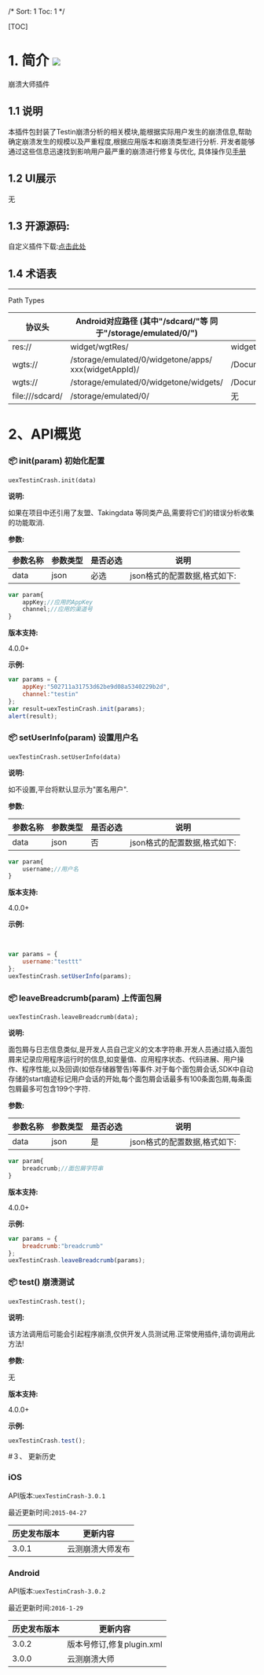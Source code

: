 /*
Sort: 1
Toc: 1
*/

[TOC]

# 1. 简介 [![](http://appcan-download.oss-cn-beijing.aliyuncs.com/%E5%85%AC%E6%B5%8B%2Fgf.png)]()<ignore>
崩溃大师插件

## 1.1 说明<ignore>
本插件包封装了Testin崩溃分析的相关模块,能根据实际用户发生的崩溃信息,帮助确定崩溃发生的规模以及严重程度,根据应用版本和崩溃类型进行分析.
开发者能够通过这些信息迅速找到影响用户最严重的崩溃进行修复与优化, 具体操作见[手册](http://newdocx.appcan.cn/newdocx/docx?type=1046_975 "手册")

## 1.2 UI展示<ignore>
无

## 1.3 开源源码:<ignore>
自定义插件下载:[点击此处](http://plugin.appcan.cn/details.html?id=407_index)  

## 1.4 术语表<ignore>

-----
Path Types

| 协议头             | Android对应路径 (其中"/sdcard/"等 同于"/storage/emulated/0/") | iOS对应路径                           |
| --------------- | ---------------------------------------- | --------------------------------- |
| res://          | widget/wgtRes/                           | widget/wgtRes                     |
| wgts://         | /storage/emulated/0/widgetone/apps/ xxx(widgetAppId)/ | /Documents/apps/xxx(widgetAppId)/ |
| wgts://         | /storage/emulated/0/widgetone/widgets/   | /Documents/widgets/               |
| file:///sdcard/ | /storage/emulated/0/                     | 无                                 |

# 2、API概览<ignore>

### 📦 init(param) 初始化配置

`uexTestinCrash.init(data)`

**说明:**

如果在项目中还引用了友盟、Takingdata 等同类产品,需要将它们的错误分析收集的功能取消.

**参数:**

| 参数名称 | 参数类型 | 是否必选 | 说明                |
| ---- | ---- | ---- | ----------------- |
| data | json | 必选   | json格式的配置数据,格式如下: |

```javascript
var param{
	appKey;//应用的AppKey
	channel;//应用的渠道号
}
```

**版本支持:**


4.0.0+                  

**示例:**

```javascript
var params = {
	appKey:"502711a31753d62be9d08a5340229b2d",
	channel:"testin"
};
var result=uexTestinCrash.init(params);
alert(result);
```

### 📦 setUserInfo(param) 设置用户名

`uexTestinCrash.setUserInfo(data)`

**说明:**

如不设置,平台将默认显示为"匿名用户".
​                 

**参数:**

| 参数名称 | 参数类型 | 是否必选 | 说明                |
| ---- | ---- | ---- | ----------------- |
| data | json | 否    | json格式的配置数据,格式如下: |

```javascript
var param{
	username;//用户名
}
```

**版本支持:**


4.0.0+                  

**示例:**

​     

```javascript
var params = {
	username:"testtt"
};
uexTestinCrash.setUserInfo(params);
```


### 📦 leaveBreadcrumb(param) 上传面包屑

`uexTestinCrash.leaveBreadcrumb(data);`

**说明:**

面包屑与日志信息类似,是开发人员自己定义的文本字符串.开发人员通过插入面包屑来记录应用程序运行时的信息,如变量值、应用程序状态、代码进展、用户操作、程序性能,以及回调(如低存储器警告)等事件.对于每个面包屑会话,SDK中自动存储的start痕迹标记用户会话的开始,每个面包屑会话最多有100条面包屑,每条面包屑最多可包含199个字符.
​                 

**参数:**

| 参数名称 | 参数类型 | 是否必选 | 说明                |
| ---- | ---- | ---- | ----------------- |
| data | json | 是    | json格式的配置数据,格式如下: |

```javascript
var param{
	breadcrumb;//面包屑字符串
}
```

**版本支持:**


4.0.0+                 

**示例:**


```javascript
var params = {
	breadcrumb:"breadcrumb"
};
uexTestinCrash.leaveBreadcrumb(params);
```


### 📦 test() 崩溃测试

`uexTestinCrash.test();`

**说明:**

该方法调用后可能会引起程序崩溃,仅供开发人员测试用.正常使用插件,请勿调用此方法!

**参数:**

无             

**版本支持:**

4.0.0+                 

**示例:**


```javascript
uexTestinCrash.test();
```


#３、 更新历史<ignore>

### iOS<ignore>

API版本:`uexTestinCrash-3.0.1`

最近更新时间:`2015-04-27`

| 历史发布版本 | 更新内容     |
| ------ | -------- |
| 3.0.1  | 云测崩溃大师发布 |

### Android<ignore>

API版本:`uexTestinCrash-3.0.2`

最近更新时间:`2016-1-29`

| 历史发布版本 | 更新内容               |
| ------ | ------------------ |
| 3.0.2  | 版本号修订,修复plugin.xml |
| 3.0.0  | 云测崩溃大师             |

